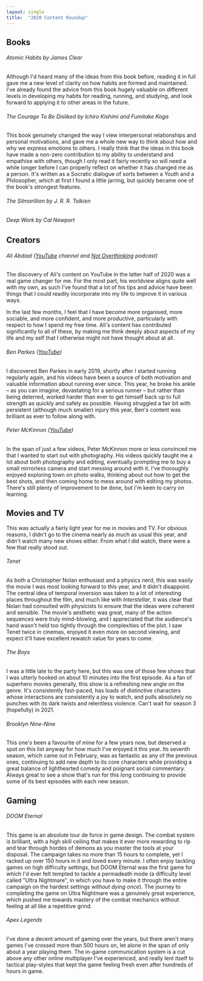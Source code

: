 ```yaml
---
layout: single
title:  "2020 Content Roundup"
---
```


## Books

###### *Atomic Habits* by James Clear
Although I'd heard many of the ideas from this book before, reading it in full gave me a new level of clarity on how habits are formed and maintained. I've already found the advice from this book hugely valuable on different levels in developing my habits for reading, running, and studying, and look forward to applying it to other areas in the future.

###### *The Courage To Be Disliked* by  Ichiro Kishimi and Fumitake Koga

This book genuinely changed the way I view interpersonal relationships and personal motivations, and gave me a whole new way to think about how and why we express emotions to others. I really think that the ideas in this book have made a non-zero contribution to my ability to understand and empathise with others, though I only read it fairly recently so will need a while longer before I can properly reflect on whether it has changed me as a person.
It's written as a Socratic dialogue of sorts between a Youth and a Philosopher, which at first I found a little jarring, but quickly became one of the book's strongest features.

###### *The Silmarillion* by J. R. R. Tolkien

###### *Deep Work* by Cal Newport

## Creators

###### Ali Abdaal ([YouTube](https://www.youtube.com/aliabdaal) channel and [Not Overthinking](https://notoverthinking.com/) podcast)

The discovery of Ali's content on YouTube in the latter half of 2020 was a real game changer for me. For the most part, his worldview aligns quite well with my own, as such I've found that a lot of his tips and advice have been things that I could readily incorporate into my life to improve it in various ways.

In the last few months, I feel that I have become more organised, more sociable, and more confident, and more productive, particularly with respect to how I spend my free time. Ali's content has contributed significantly to all of these, by making me think deeply about aspects of my life and my self that I otherwise might not have thought about at all.

###### Ben Parkes ([YouTube](https://www.youtube.com/benparkes))

I discovered Ben Parkes in early 2019, shortly after I started running regularly again, and his videos have been a source of both motivation and valuable information about running ever since. This year, he broke his ankle – as you can imagine, devastating for a serious runner – but rather than being deterred, worked harder than ever to get himself back up to full strength as quickly and safely as possible. Having struggled a fair bit with persistent (although much smaller) injury this year, Ben's content was brilliant as ever to follow along with.

###### Peter McKinnon ([YouTube](https://www.youtube.com/petermckinnon))

In the span of just a few videos, Peter McKinnon more or less convinced me that I wanted to start out with photography. His videos quickly taught me a lot about both photography and editing, eventually prompting me to buy a small mirrorless camera and start messing around with it. I've thoroughly enjoyed exploring town on photo walks, thinking about out how to get the best shots, and then coming home to mess around with editing my photos. There's still plenty of improvement to be done, but I'm keen to carry on learning.

## Movies and TV

This was actually a fairly light year for me in movies and TV. For obvious reasons, I didn't go to the cinema nearly as much as usual this year, and didn't watch many new shows either. From what I did watch, there were a few that really stood out.

###### *Tenet*

As both a Christopher Nolan enthusiast and a physics nerd, this was easily the movie I was most looking forward to this year, and it didn't disappoint. The central idea of temporal inversion was taken to a lot of interesting places throughout the film, and much like with *Interstellar*, it was clear that Nolan had consulted with physicists to ensure that the ideas were coherent and sensible. The movie's aesthetic was great, many of the action sequences were truly mind-blowing, and I appreciated that the audience's hand wasn't held too tightly through the complexities of the plot. I saw Tenet twice in cinemas, enjoyed it even more on second viewing, and expect it'll have excellent rewatch value for years to come.

###### *The Boys*

I was a little late to the party here, but this was one of those few shows that I was utterly hooked on about 10 minutes into the first episode. As a fan of superhero movies generally, this show is a refreshing new angle on the genre. It's consistently fast-paced, has loads of distinctive characters whose interactions are consistently a joy to watch, and pulls absolutely no punches with its dark twists and relentless violence. Can't wait for season 3 (hopefully) in 2021.

###### *Brooklyn Nine-Nine*

This one's been a favourite of mine for a few years now, but deserved a spot on this list anyway for how much I've enjoyed it this year. Its seventh season, which came out in February, was as fantastic as any of the previous ones, continuing to add new depth to its core characters while providing a great balance of lighthearted comedy and poignant social commentary. Always great to see a show that's run for this long continuing to provide some of its best episodes with each new season.

## Gaming

###### *DOOM Eternal*

This game is an absolute tour de force in game design. The combat system is brilliant, with a high skill ceiling that makes it ever more rewarding to rip and tear through hordes of demons as you master the tools at your disposal.
The campaign takes no more than 15 hours to complete, yet I racked up over 150 hours in it and loved every minute. I often enjoy tackling games on high difficulty settings, but DOOM Eternal was the first game for which I'd ever felt tempted to tackle a permadeath mode (a difficulty level called "Ultra Nightmare", in which you have to make it through the entire campaign on the hardest settings *without dying once*). The journey to completing the game on Ultra Nightmare was a genuinely great experience, which pushed me towards mastery of the combat mechanics without feeling at all like a repetitive grind.  

###### *Apex Legends*

I've done a decent amount of gaming over the years, but there aren't many games I've crossed more than 500 hours on, let alone in the span of only about a year playing them. The in-game communication system is a cut above any other online multiplayer I've experienced, and really lent itself to tactical play-styles that kept the game feeling fresh even after hundreds of hours in game.

